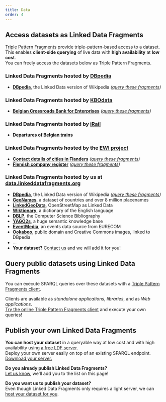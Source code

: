 ```yaml
---
title: Data
order: 4
---
```


## Access datasets as Linked Data Fragments
[Triple Pattern Fragments](/concept/#tpf)
provide triple-pattern-based access to a dataset.
<br>
This enables **client-side querying** of live data with **high availability** at **low cost**.
<br>
You can freely access the datasets below as Triple Pattern Fragments.

### Linked Data Fragments hosted by [DBpedia](http://fragments.dbpedia.org/)
  - **[DBpedia](http://fragments.dbpedia.org/2014/en)**, the Linked Data version of Wikipedia
    _([query these fragments](http://fragments.dbpedia.org/))_

### Linked Data Fragments hosted by [KBOdata](http://kbodata.be/)

  - **[Belgian Crossroads Bank for Enterprises](http://data.kbodata.be/fragments)**
    _([query these fragments](http://client.linkeddatafragments.org/#startFragment=http%3A%2F%2Fdata.kbodata.be%2Ffragments))_

### Linked Data Fragments hosted by [iRail](https://hello.irail.be/)

  - **[Departures of Belgian trains](http://archive.irail.be/irail?predicate=http%3A%2F%2Fsemweb.mmlab.be%2Fns%2Frplod%2FscheduledDepartureTime)**

### Linked Data Fragments hosted by the [EWI project](http://ewi.mmlab.be/)

  - **[Contact details of cities in Flanders](http://ewi.mmlab.be/cd/all)**
    _([query these fragments](http://ewi.mmlab.be/query/#startFragment=http%3A%2F%2Fewi.mmlab.be%2Fcd%2Fall))_
  - **[Flemish company register](http://ewi.mmlab.be/ba/all)**
    _([query these fragments](http://ewi.mmlab.be/query/#startFragment=http%3A%2F%2Fewi.mmlab.be%2Fba%2Fall))_

### Linked Data Fragments hosted by us at [data.linkeddatafragments.org](http://data.linkeddatafragments.org/)

  - **[DBpedia](http://data.linkeddatafragments.org/dbpedia)**, the Linked Data version of Wikipedia
    _([query these fragments](http://client.linkeddatafragments.org/))_
  - **[GeoNames](http://data.linkeddatafragments.org/geonames)**, a dataset of countries and over 8 million placenames
  - **[LinkedGeoData](http://data.linkeddatafragments.org/linkedgeodata)**, OpenStreetMap as Linked Data
  - **[Wiktionary](http://data.linkeddatafragments.org/wiktionary)**, a dictionary of the English language
  - **[DBLP](http://data.linkeddatafragments.org/dblp)**, the Computer Science Bibliography
  - **[YAGO2s](http://data.linkeddatafragments.org/yago2s)**, a huge semantic knowledge base
  - **[EventMedia](http://data.linkeddatafragments.org/eventmedia?object=http%3A%2F%2Flinkedevents.org%2Fontology%2FEvent)**, an events data source from EURECOM
  - **[Ookaboo](http://data.linkeddatafragments.org/ookaboo)**, public domain and Creative Commons images, linked to DBpedia
  - …
  - **Your dataset?** [Contact us](mailto:ruben.verborgh@ugent.be?subject=Host%20my%20dataset) and we will add it for you!

## Query public datasets using Linked Data Fragments

You can execute SPARQL queries over these datasets with a [Triple Pattern Fragments client](/software/).

Clients are available as _standalone applications_, _libraries_, and as _Web applications_.
<br>
[Try the online Triple Pattern Fragments client](http://client.linkeddatafragments.org/)
and execute your own queries!

## Publish your own Linked Data Fragments
**You can host your dataset** in a queryable way at low cost and with high availability
using [a free LDF server](/software/#server).
<br>
Deploy your own server easily
on top of an existing SPARQL endpoint.
[Download your server.](/software/#server)

**Do you already publish Linked Data Fragments?**
<br>
[Let us know](mailto:ruben.verborgh@ugent.be?subject=I%20publish%20Linked%20Data%20Fragments), we'll add you to the list on this page!

**Do you want us to publish your dataset?**
<br>
Even though Linked Data Fragments only requires a light server,
we can [host your dataset for you](mailto:ruben.verborgh@ugent.be?subject=Host%20my%20dataset).
